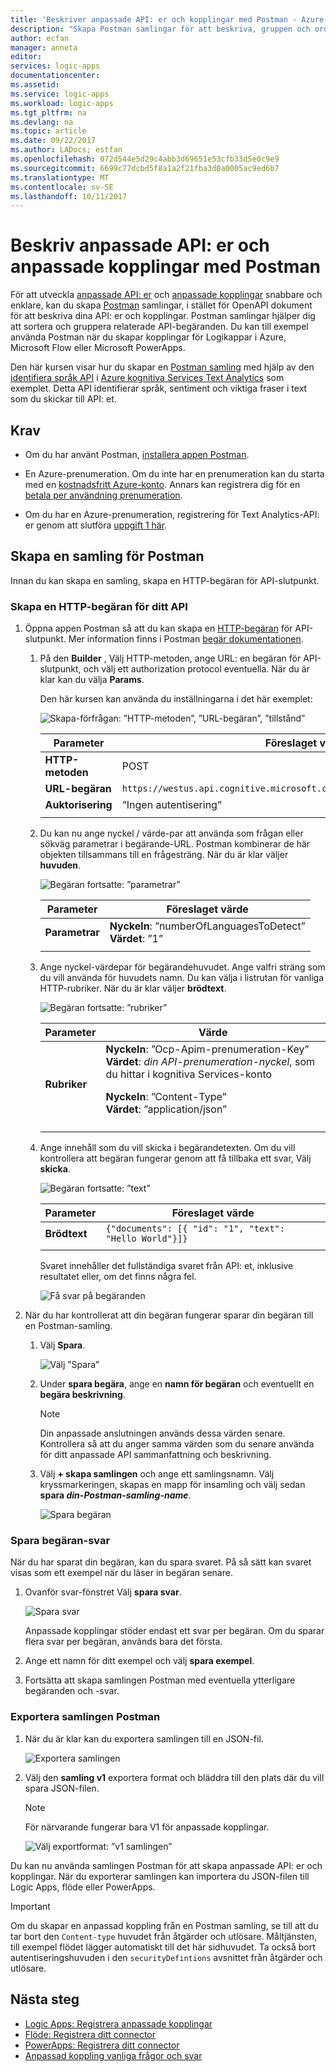 ```yaml
---
title: 'Beskriver anpassade API: er och kopplingar med Postman - Azure Logic Apps | Microsoft Docs'
description: "Skapa Postman samlingar för att beskriva, gruppen och ordna dina anpassade API: er och kopplingar"
author: ecfan
manager: anneta
editor: 
services: logic-apps
documentationcenter: 
ms.assetid: 
ms.service: logic-apps
ms.workload: logic-apps
ms.tgt_pltfrm: na
ms.devlang: na
ms.topic: article
ms.date: 09/22/2017
ms.author: LADocs; estfan
ms.openlocfilehash: 072d544e5d29c4abb3d69651e53cfb33d5e0c9e9
ms.sourcegitcommit: 6699c77dcbd5f8a1a2f21fba3d0a0005ac9ed6b7
ms.translationtype: MT
ms.contentlocale: sv-SE
ms.lasthandoff: 10/11/2017
---
```

# <a name="describe-custom-apis-and-custom-connectors-with-postman"></a>Beskriv anpassade API: er och anpassade kopplingar med Postman

För att utveckla [anpassade API: er](../logic-apps/logic-apps-create-api-app.md) och [anpassade kopplingar](../logic-apps/custom-connector-overview.md) snabbare och enklare, kan du skapa [Postman](https://www.getpostman.com/) samlingar, i stället för OpenAPI dokument för att beskriva dina API: er och kopplingar. Postman samlingar hjälper dig att sortera och gruppera relaterade API-begäranden. Du kan till exempel använda Postman när du skapar kopplingar för Logikappar i Azure, Microsoft Flow eller Microsoft PowerApps. 

Den här kursen visar hur du skapar en [Postman samling](https://www.getpostman.com/docs/postman/collections/creating_collections) med hjälp av den [identifiera språk API](https://westus.dev.cognitive.microsoft.com/docs/services/TextAnalytics.V2.0/operations/56f30ceeeda5650db055a3c7) i [Azure kognitiva Services Text Analytics](https://azure.microsoft.com/services/cognitive-services/text-analytics/) som exemplet. Detta API identifierar språk, sentiment och viktiga fraser i text som du skickar till API: et.

## <a name="prerequisites"></a>Krav

* Om du har använt Postman, [installera appen Postman](https://www.getpostman.com/apps).

* En Azure-prenumeration. Om du inte har en prenumeration kan du starta med en [kostnadsfritt Azure-konto](https://azure.microsoft.com/free/). Annars kan registrera dig för en [betala per användning prenumeration](https://azure.microsoft.com/pricing/purchase-options/).

* Om du har en Azure-prenumeration, registrering för Text Analytics-API: er genom att slutföra [uppgift 1 här](../cognitive-services/text-analytics/how-tos/text-analytics-how-to-signup.md). 

## <a name="create-a-postman-collection"></a>Skapa en samling för Postman

Innan du kan skapa en samling, skapa en HTTP-begäran för API-slutpunkt. 

### <a name="create-an-http-request-for-your-api"></a>Skapa en HTTP-begäran för ditt API

1. Öppna appen Postman så att du kan skapa en [HTTP-begäran](https://www.getpostman.com/docs/postman/sending_api_requests/requests) för API-slutpunkt. Mer information finns i Postman [begär dokumentationen](https://www.getpostman.com/docs/postman/sending_api_requests/requests).

   1. På den **Builder** , Välj HTTP-metoden, ange URL: en begäran för API-slutpunkt, och välj ett authorization protocol eventuella. 
   När du är klar kan du välja **Params**.

      Den här kursen kan använda du inställningarna i det här exemplet:

      ![Skapa-förfrågan: ”HTTP-metoden”, ”URL-begäran”, ”tillstånd”](./media/custom-connector-api-postman-collection/01-create-api-http-request.png)

      | Parameter | Föreslaget värde | 
      | --------- | --------------- | 
      | **HTTP-metoden** | POST | 
      | **URL-begäran** | `https://westus.api.cognitive.microsoft.com/text/analytics/v2.0/languages` | | 
      | **Auktorisering** | ”Ingen autentisering” | | 
      ||| 

   2. Du kan nu ange nyckel / värde-par att använda som frågan eller sökväg parametrar i begärande-URL. Postman kombinerar de här objekten tillsammans till en frågesträng.
   När du är klar väljer **huvuden**.

      ![Begäran fortsatte: ”parametrar”](./media/custom-connector-api-postman-collection/02-create-api-http-request-params.png)

      | Parameter | Föreslaget värde | 
      | --------- | --------------- | 
      | **Parametrar** | **Nyckeln**: ”numberOfLanguagesToDetect” </br>**Värdet**: ”1” | 
      ||| 

   3. Ange nyckel-värdepar för begärandehuvudet. 
   Ange valfri sträng som du vill använda för huvudets namn. Du kan välja i listrutan för vanliga HTTP-rubriker. När du är klar väljer **brödtext**. 
   
      ![Begäran fortsatte: ”rubriker”](./media/custom-connector-api-postman-collection/03-create-api-http-request-header.png)

      | Parameter | Värde | 
      | --------- | ----- | 
      | **Rubriker** | **Nyckeln**: ”Ocp-Apim-prenumeration-Key” </br>**Värdet**: *din API-prenumeration-nyckel*, som du hittar i kognitiva Services-konto <p>**Nyckeln**: ”Content-Type” </br> **Värdet**: ”application/json” | 
      ||| 

   4. Ange innehåll som du vill skicka i begärandetexten. 
   Om du vill kontrollera att begäran fungerar genom att få tillbaka ett svar, Välj **skicka**. 
   
      ![Begäran fortsatte: ”text”](./media/custom-connector-api-postman-collection/04-create-api-http-request-body.png)

      | Parameter | Föreslaget värde | 
      | --------- | --------------- |    
      | **Brödtext** | ```{"documents": [{ "id": "1", "text": "Hello World"}]}``` | 
      ||| 

      Svaret innehåller det fullständiga svaret från API: et, inklusive resultatet eller, om det finns några fel.

      ![Få svar på begäranden](./media/custom-connector-api-postman-collection/05-create-api-http-request-response.png)

2. När du har kontrollerat att din begäran fungerar sparar din begäran till en Postman-samling. 

   1. Välj **Spara**. 
      
      ![Välj ”Spara”](./media/custom-connector-api-postman-collection/06a-save-request.png)
 
   2. Under **spara begära**, ange en **namn för begäran** och eventuellt en **begära beskrivning**. 

      > [!NOTE]
      > Din anpassade anslutningen används dessa värden senare. Kontrollera så att du anger samma värden som du senare använda för ditt anpassade API sammanfattning och beskrivning.

   3. Välj **+ skapa samlingen** och ange ett samlingsnamn. 
   Välj kryssmarkeringen, skapas en mapp för insamling och välj sedan **spara *din-Postman-samling-name***.

      ![Spara begäran](./media/custom-connector-api-postman-collection/06b-save-request.png)

### <a name="save-the-request-response"></a>Spara begäran-svar

När du har sparat din begäran, kan du spara svaret. På så sätt kan svaret visas som ett exempel när du läser in begäran senare.

1. Ovanför svar-fönstret Välj **spara svar**. 

   ![Spara svar](./media/custom-connector-api-postman-collection/07-create-api-http-request-save-response.png)

   Anpassade kopplingar stöder endast ett svar per begäran. 
   Om du sparar flera svar per begäran, används bara det första.

2. Ange ett namn för ditt exempel och välj **spara exempel**.

3. Fortsätta att skapa samlingen Postman med eventuella ytterligare begäranden och -svar.

### <a name="export-your-postman-collection"></a>Exportera samlingen Postman

1. När du är klar kan du exportera samlingen till en JSON-fil.

   ![Exportera samlingen](./media/custom-connector-api-postman-collection/08-export-http-request.png)

2. Välj den **samling v1** exportera format och bläddra till den plats där du vill spara JSON-filen.

   > [!NOTE]
   > För närvarande fungerar bara V1 för anpassade kopplingar.

   ![Välj exportformat: ”v1 samlingen”](./media/custom-connector-api-postman-collection/09-export-format.png)
   
Du kan nu använda samlingen Postman för att skapa anpassade API: er och kopplingar. När du exporterar samlingen kan importera du JSON-filen till Logic Apps, flöde eller PowerApps.

> [!IMPORTANT]
> Om du skapar en anpassad koppling från en Postman samling, se till att du tar bort den `Content-type` huvudet från åtgärder och utlösare. Måltjänsten, till exempel flödet lägger automatiskt till det här sidhuvudet. Ta också bort autentiseringshuvuden i den `securityDefintions` avsnittet från åtgärder och utlösare.

## <a name="next-steps"></a>Nästa steg

* [Logic Apps: Registrera anpassade kopplingar](../logic-apps/logic-apps-custom-connector-register.md)
* [Flöde: Registrera ditt connector](https://ms.flow.microsoft.com/documentation/register-custom-api/#register-your-custom-connector)
* [PowerApps: Registrera ditt connector](https://powerapps.microsoft.com/tutorials/register-custom-api/#register-your-custom-connector)
* [Anpassad koppling vanliga frågor och svar](../logic-apps/custom-connector-faq.md)
